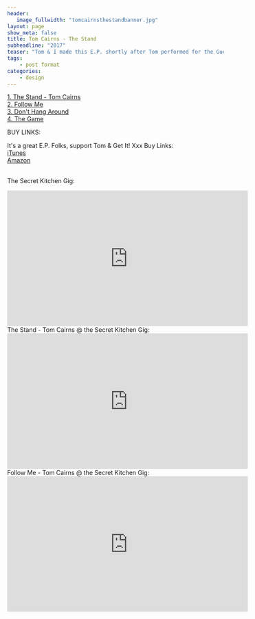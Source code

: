 ```yaml
---
header:
   image_fullwidth: "tomcairnsthestandbanner.jpg"
layout: page
show_meta: false
title: Tom Cairns - The Stand
subheadline: "2017"
teaser: "Tom & I made this E.P. shortly after Tom performed for the Guerilla Concert Movie <a href="https://youtu.be/qxd_jckMoUI">'The Secret Kitchen Gig'. We recorded four of Tom's favourite songs, and I added some sparkly overdubs. The resulting E.P. is very beautiful. My personal favourite is the haunting 'The Game'." </a>. 
tags:
    - post format
categories:
    - design 
---
```

<!--more-->
 <a href="https://youtu.be/1akSKo8MMII">1. The Stand - Tom Cairns</a><br>
 <a href="https://youtu.be/MMD5sldk0MA">2. Follow Me</a><br>
 <a href="https://youtu.be/WCWsNjY5dvc">3. Don't Hang Around</a><br>
 <a href="https://youtu.be/0i0LSQizwJY">4. The Game</a><br>
 
BUY LINKS:

It's a great E.P. Folks, support Tom & Get It! Xxx
Buy Links:<br>
   <a href="https://itunes.apple.com/gb/album/stand-ep/1147581329">iTunes</a><br>
      <a href="https://www.amazon.co.uk/Stand-Tom-Cairns/dp/B01LBUPWQE">Amazon</a><br><br>
      
      
The Secret Kitchen Gig:<br>
  <iframe width="560" height="315" src="https://www.youtube.com/embed/qxd_jckMoUI" frameborder="0" allowfullscreen></iframe><br> 
The Stand - Tom Cairns @ the Secret Kitchen Gig:<br>
  <iframe width="560" height="315" src="https://www.youtube.com/embed/1akSKo8MMII" frameborder="0" allowfullscreen></iframe><br> 
Follow Me - Tom Cairns @ the Secret Kitchen Gig:<br>
  <iframe width="560" height="315" src="https://www.youtube.com/embed/vzc_NW66o1k" frameborder="0" allowfullscreen></iframe><br> 
